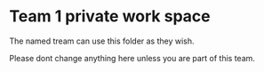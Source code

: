 # Team 1 private work space

The named tream can use this folder as they wish.

Please dont change anything here unless you are part of this team.